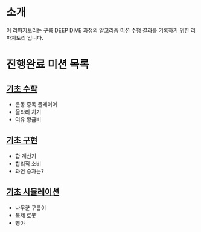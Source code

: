 # 소개

이 리파지토리는 구름 DEEP DIVE 과정의 알고리즘 미션 수행 결과를 기록하기 위한 리파지토리 입니다.

# 진행완료 미션 목록

## [기초 수학](https://github.com/EndlessMilkyway/algo-mission/blob/main/01-math/RESULT.md)

- 운동 중독 플레이어
- 울타리 치기
- 여유 황금비

## [기초 구현](https://github.com/EndlessMilkyway/algo-mission/blob/main/02-implementation/RESULT.md)

- 합 계산기
- 합리적 소비
- 과연 승자는?

## [기초 시뮬레이션](https://github.com/EndlessMilkyway/algo-mission/blob/main/03-simulation/RESULT.md)

- 나무꾼 구름이
- 복제 로봇
- 빵야
